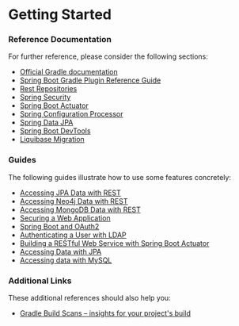 # Getting Started

### Reference Documentation
For further reference, please consider the following sections:

* [Official Gradle documentation](https://docs.gradle.org)
* [Spring Boot Gradle Plugin Reference Guide](https://docs.spring.io/spring-boot/docs/2.2.2.RELEASE/gradle-plugin/reference/html/)
* [Rest Repositories](https://docs.spring.io/spring-boot/docs/2.2.2.RELEASE/reference/htmlsingle/#howto-use-exposing-spring-data-repositories-rest-endpoint)
* [Spring Security](https://docs.spring.io/spring-boot/docs/2.2.2.RELEASE/reference/htmlsingle/#boot-features-security)
* [Spring Boot Actuator](https://docs.spring.io/spring-boot/docs/2.2.2.RELEASE/reference/htmlsingle/#production-ready)
* [Spring Configuration Processor](https://docs.spring.io/spring-boot/docs/2.2.2.RELEASE/reference/htmlsingle/#configuration-metadata-annotation-processor)
* [Spring Data JPA](https://docs.spring.io/spring-boot/docs/2.2.2.RELEASE/reference/htmlsingle/#boot-features-jpa-and-spring-data)
* [Spring Boot DevTools](https://docs.spring.io/spring-boot/docs/2.2.2.RELEASE/reference/htmlsingle/#using-boot-devtools)
* [Liquibase Migration](https://docs.spring.io/spring-boot/docs/2.2.2.RELEASE/reference/htmlsingle/#howto-execute-liquibase-database-migrations-on-startup)

### Guides
The following guides illustrate how to use some features concretely:

* [Accessing JPA Data with REST](https://spring.io/guides/gs/accessing-data-rest/)
* [Accessing Neo4j Data with REST](https://spring.io/guides/gs/accessing-neo4j-data-rest/)
* [Accessing MongoDB Data with REST](https://spring.io/guides/gs/accessing-mongodb-data-rest/)
* [Securing a Web Application](https://spring.io/guides/gs/securing-web/)
* [Spring Boot and OAuth2](https://spring.io/guides/tutorials/spring-boot-oauth2/)
* [Authenticating a User with LDAP](https://spring.io/guides/gs/authenticating-ldap/)
* [Building a RESTful Web Service with Spring Boot Actuator](https://spring.io/guides/gs/actuator-service/)
* [Accessing Data with JPA](https://spring.io/guides/gs/accessing-data-jpa/)
* [Accessing data with MySQL](https://spring.io/guides/gs/accessing-data-mysql/)

### Additional Links
These additional references should also help you:

* [Gradle Build Scans – insights for your project's build](https://scans.gradle.com#gradle)

